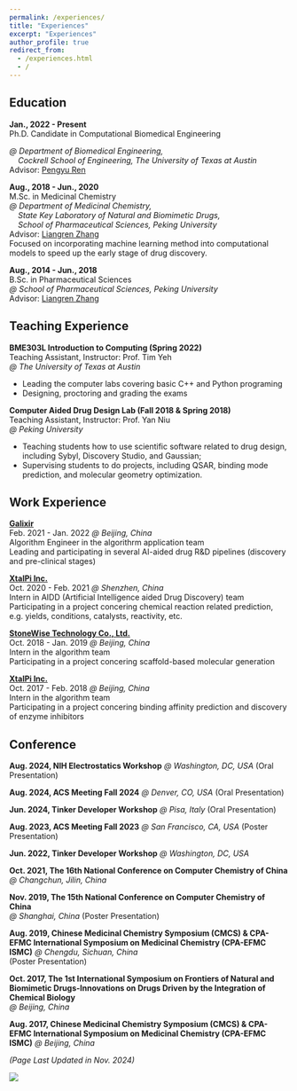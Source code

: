 ```yaml
---
permalink: /experiences/
title: "Experiences"
excerpt: "Experiences"
author_profile: true
redirect_from: 
  - /experiences.html
  - /
---
```

<!-- <br> -->

## Education

**Jan., 2022 - Present**  
Ph.D. Candidate in Computational Biomedical Engineering  
<!-- *@ [Department of Biomedical Engineering](https://www.bme.utexas.edu/), [Cockrell School of Engineering](https://cockrell.utexas.edu/), [The University of Texas at Austin](https://www.utexas.edu/)* -->
*@ Department of Biomedical Engineering,*  
&nbsp;&nbsp;&nbsp;&nbsp;*Cockrell School of Engineering, The University of Texas at Austin*  
Advisor: [Pengyu Ren](https://www.bme.utexas.edu/people/faculty-directory/ren)  

**Aug., 2018 - Jun., 2020**  
M.Sc. in Medicinal Chemistry  
*@ Department of Medicinal Chemistry,*  
&nbsp;&nbsp;&nbsp;&nbsp;*State Key Laboratory of Natural and Biomimetic Drugs,*  
&nbsp;&nbsp;&nbsp;&nbsp;*School of Pharmaceutical Sciences, Peking University*  
Advisor: [Liangren Zhang](http://dmc.sps.bjmu.edu.cn/english_20180111164913306359/researchsupervisor/193269.htm#)  
Focused on incorporating machine learning method into computational models to speed up the early stage of drug discovery.  

**Aug., 2014 - Jun., 2018**  
B.Sc. in Pharmaceutical Sciences  
*@ School of Pharmaceutical Sciences, Peking University*  
Advisor: [Liangren Zhang](http://dmc.sps.bjmu.edu.cn/english_20180111164913306359/researchsupervisor/193269.htm#)  

## Teaching Experience

**BME303L Introduction to Computing (Spring 2022)**  
Teaching Assistant, Instructor: Prof. Tim Yeh  
*@ The University of Texas at Austin*

- Leading the computer labs covering basic C++ and Python programing
- Designing, proctoring and grading the exams

**Computer Aided Drug Design Lab (Fall 2018 & Spring 2018)**  
Teaching Assistant, Instructor: Prof. Yan Niu  
*@ Peking University*

- Teaching students how to use scientific software related to drug design, including Sybyl, Discovery Studio, and Gaussian;
- Supervising students to do projects, including QSAR, binding mode prediction, and molecular geometry optimization.

## Work Experience

**[Galixir](https://www.galixir.com/)**  
Feb. 2021 - Jan. 2022 *@ Beijing, China*  
Algorithm Engineer in the algorithrm application team  
Leading and participating in several AI-aided drug R&D pipelines (discovery and pre-clinical stages)

**[XtalPi Inc.](http://www.xtalpi.com/)**  
Oct. 2020 - Feb. 2021 *@ Shenzhen, China*  
Intern in AIDD (Artificial Intelligence aided Drug Discovery) team   
Participating in a project concering chemical reaction related prediction, e.g. yields, conditions, catalysts, reactivity, etc.

**[StoneWise Technology Co., Ltd.](http://www.stonewise.cn/home)**  
Oct. 2018 - Jan. 2019 *@ Beijing, China*  
Intern in the algorithm team  
Participating in a project concering scaffold-based molecular generation

**[XtalPi Inc.](http://www.xtalpi.com/)**  
Oct. 2017 - Feb. 2018 *@ Beijing, China*  
Intern in the algorithm team  
Participating in a project concering binding affinity prediction and discovery of enzyme inhibitors


## Conference

**Aug. 2024, NIH Electrostatics Workshop** *@ Washington, DC, USA* (Oral Presentation)

**Aug. 2024, ACS Meeting Fall 2024** *@ Denver, CO, USA* (Oral Presentation)

**Jun. 2024, Tinker Developer Workshop** *@ Pisa, Italy* (Oral Presentation)

**Aug. 2023, ACS Meeting Fall 2023** *@ San Francisco, CA, USA* (Poster Presentation)

**Jun. 2022, Tinker Developer Workshop** *@ Washington, DC, USA*

**Oct. 2021, The 16th National Conference on Computer Chemistry of China**   
*@ Changchun, Jilin, China*

**Nov. 2019, The 15th National Conference on Computer Chemistry of China**   
*@ Shanghai, China* (Poster Presentation)

**Aug. 2019, Chinese Medicinal Chemistry Symposium (CMCS) & CPA-EFMC International Symposium on Medicinal Chemistry (CPA-EFMC ISMC)** *@ Chengdu, Sichuan, China*   
(Poster Presentation)

**Oct. 2017, The 1st International Symposium on Frontiers of Natural and Biomimetic Drugs-Innovations on Drugs Driven by the Integration of Chemical Biology**   
*@ Beijing, China*

**Aug. 2017, Chinese Medicinal Chemistry Symposium (CMCS) & CPA-EFMC International Symposium on Medicinal Chemistry (CPA-EFMC ISMC)** *@ Beijing, China*


*(Page Last Updated in Nov. 2024)*

<a href='https://clustrmaps.com/site/1c2v4'  title='Visit tracker'><img src='//clustrmaps.com/map_v2.png?cl=ffffff&w=200&t=tt&d=S_cyCEBQ_mZ0GGmaMvcYISVUGb0MEj-GPzpNZ-KG25I&co=2d78ad&ct=ffffff'/></a>
